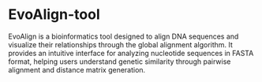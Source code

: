 # EvoAlign-tool
EvoAlign is a bioinformatics tool designed to align DNA sequences and visualize their relationships through the global alignment algorithm. It provides an intuitive interface for analyzing nucleotide sequences in FASTA format, helping users understand genetic similarity through pairwise alignment and distance matrix generation.
